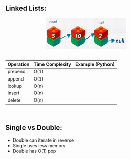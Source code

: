 ## Linked Lists:
<div align="center"><img src="../../_resources/cf82693825a711693dcc16c5ce09e440.png" width=50% > </div>
<br>

<div align='center'>

| Operation    | Time Complexity | Example (Python)           |
| ------------ | --------------- | -------------------------- |
|prepend	     | O(1)            |      										     |
|append			    | O(1)            |  													   |
|lookup        | O(n)            | 															 |
|insert					| O(n)							|    												   |
|delete	     	 | O(n)            | 															|
</div>
<br>

## Single vs Double:
- Double can iterate in reverse
- Single uses less memory
- Double has O(1) pop